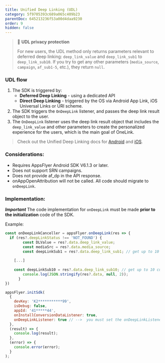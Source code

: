 ```yaml
---
title: Unified Deep Linking (UDL)
category: 5f9705393c689a065c409b23
parentDoc: 645213236f53a00d4daa9230
order: 9
hidden: false
---
```


> 📘 **UDL privacy protection**
> 
> For new users, the UDL method only returns parameters relevant to deferred deep linking: `deep_link_value` and `deep_link_sub1` to `deep_link_sub10`. If you try to get any other parameters (`media_source`, `campaign`, `af_sub1-5`, etc.), they return `null`.

### UDL flow

1. The SDK is triggered by:
   - **Deferred Deep Linking** - using a dedicated API
   - **Direct Deep Linking** - triggered by the OS via Android App Link, iOS Universal Links or URI scheme.
2. The SDK triggers the `OnDeepLink` listener, and passes the deep link result object to the user.
3. The `OnDeepLink` listener uses the deep link result object that includes the `deep_link_value` and other parameters to create the personalized experience for the users, which is the main goal of OneLink.

> Check out the Unified Deep Linking docs for [Android](https://dev.appsflyer.com/docs/android-unified-deep-linking) and [iOS](https://dev.appsflyer.com/docs/ios-unified-deep-linking).

### Considerations:

* Requires AppsFlyer Android SDK V6.1.3 or later.
* Does not support SRN campaigns.
* Does not provide af_dp in the API response.
* onAppOpenAttribution will not be called. All code should migrate to `onDeepLink`.

### Implementation:

___Important___  The code implementation for `onDeepLink` must be made **prior to the initialization** code of the SDK.

Example:

```javascript
const onDeepLinkCanceller = appsFlyer.onDeepLink(res => {
  if (res?.deepLinkStatus !== 'NOT_FOUND') {
        const DLValue = res?.data.deep_link_value;
        const mediaSrc = res?.data.media_source;
        const deepLinkSub1 = res?.data.deep_link_sub1; // get up to 10 custom OneLink params
	
	[...]
	
	const deepLinkSub10 = res?.data.deep_link_sub10; // get up to 10 custom OneLink params
        console.log(JSON.stringify(res?.data, null, 2));
      }
})

appsFlyer.initSdk(
  {
    devKey: 'K2***********99',
    isDebug: false,
    appId: '41*****44',
    onInstallConversionDataListener: true,
    onDeepLinkListener: true // -->  you must set the onDeepLinkListener to true to get onDeepLink callbacks
  },
  (result) => {
    console.log(result);
  },
  (error) => {
    console.error(error);
  }
);
```

